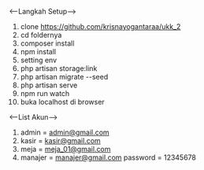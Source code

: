 <--Langkah Setup-->
1. clone https://github.com/krisnayogantaraa/ukk_2
2. cd foldernya
3. composer install
4. npm install
5. setting env
6. php artisan storage:link
7. php artisan migrate --seed
8. php artisan serve
9. npm run watch 
10. buka localhost di browser

<--List Akun-->
1. admin  = admin@gmail.com
2. kasir = kasir@gmail.com
3. meja = meja_01@gmail.com
4. manajer = manajer@gmail.com
password = 12345678
